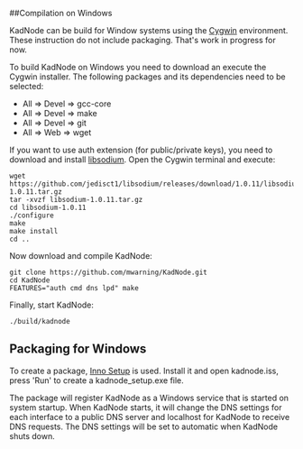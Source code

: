 ##Compilation on Windows

KadNode can be build for Window systems using the [Cygwin](http://www.cygwin.com/) environment.
These instruction do not include packaging. That's work in progress for now.

To build KadNode on Windows you need to download an execute the Cygwin installer.
The following packages and its dependencies need to be selected:

* All => Devel => gcc-core
* All => Devel => make
* All => Devel => git
* All => Web   => wget

If you want to use auth extension (for public/private keys),
you need to download and install [libsodium](https://github.com/jedisct1/libsodium).
Open the Cygwin terminal and execute:

```
wget https://github.com/jedisct1/libsodium/releases/download/1.0.11/libsodium-1.0.11.tar.gz
tar -xvzf libsodium-1.0.11.tar.gz
cd libsodium-1.0.11
./configure
make
make install
cd ..
```

Now download and compile KadNode:

```
git clone https://github.com/mwarning/KadNode.git
cd KadNode
FEATURES="auth cmd dns lpd" make
```

Finally, start KadNode:

```
./build/kadnode
```

## Packaging for Windows

To create a package, [Inno Setup](http://www.jrsoftware.org/isinfo.php) is used.
Install it and open kadnode.iss, press 'Run' to create a kadnode_setup.exe file.

The package will register KadNode as a Windows service that is started on system startup.
When KadNode starts, it will change the DNS settings for each interface to a public DNS server
and localhost for KadNode to receive DNS requests.
The DNS settings will be set to automatic when KadNode shuts down.
